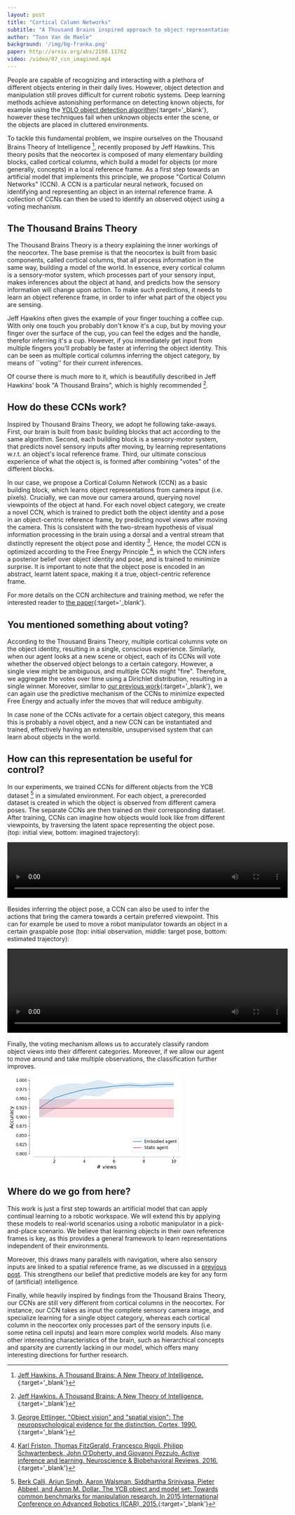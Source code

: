 ```yaml
---
layout: post
title: "Cortical Column Networks"
subtitle: "A Thousand Brains inspired approach to object representation learning"
author: "Toon Van de Maele"
background: '/img/bg-franka.png'
paper: http://arxiv.org/abs/2108.11762
video: /video/07_ccn_imagined.mp4
---
```



People are capable of recognizing and interacting with a plethora of different objects entering in their daily lives. However, object detection and manipulation still proves difficult for current robotic systems. Deep learning methods achieve astonishing performance on detecting known objects, for example using the [YOLO object detection algorithm](https://pjreddie.com/darknet/yolo/){:target='_blank'}, however these techniques fail when unknown objects enter the scene, or the objects are placed in cluttered environments. 

To tackle this fundamental problem, we inspire ourselves on the Thousand Brains Theory of Intelligence [^1], recently proposed by Jeff Hawkins. This theory posits that the neocortex is composed of many elementary building blocks, called cortical columns, which build a model for objects (or more generally, concepts) in a local reference frame. As a first step towards an artificial model that implements this principle, we propose "Cortical Column Networks" (CCN). A CCN is a particular neural network, focused on identifying and representing an object in an internal reference frame. A collection of CCNs can then be used to identify an observed object using a voting mechanism.


## The Thousand Brains Theory

The Thousand Brains Theory is a theory explaining the inner workings of the neocortex. The base premise is that the neocortex is built from basic components, called cortical columns, that all process information in the same way, building a model of the world. In essence, every cortical column is a sensory-motor system, which processes part of your sensory input, makes inferences about the object at hand, and predicts how the sensory information will change upon action. To make such predictions, it needs to learn an object reference frame, in order to infer what part of the object you are sensing.

Jeff Hawkins often gives the example of your finger touching a coffee cup. With only one touch you probably don't know it's a cup, but by moving your finger over the surface of the cup, you can feel the edges and the handle, therefor inferring it's a cup. However, if you immediately get input from multiple fingers you'll probably be faster at inferring the object identity. This can be seen as multiple cortical columns inferring the object category, by means of ``voting'' for their current inferences.

Of course there is much more to it, which is beautifully described in Jeff Hawkins' book "A Thousand Brains", which is highly recommended [^1]. 


## How do these CCNs work?

Inspired by Thousand Brains Theory, we adopt he following take-aways. First, our brain is built from basic building blocks that act according to the same algorithm. Second, each building block is a sensory-motor system, that predicts novel sensory inputs after moving, by learning representations w.r.t. an object's local reference frame. Third, our ultimate conscious experience of what the object is, is formed after combining "votes" of the different blocks.

In our case, we propose a Cortical Column Network (CCN) as a basic building block, which learns object representations from camera input (i.e. pixels). Crucially, we can move our camera around, querying novel viewpoints of the object at hand. For each novel object category, we create a novel CCN, which is trained to predict both the object identity and a pose in an object-centric reference frame, by predicting novel views after moving the camera. This is consistent with the two-stream hypothesis of visual information processing in the brain using a dorsal and a ventral stream that distinctly represent the object pose and identity [^2]. Hence, the model CCN is optimized according to the Free Energy Principle [^3], in which the CCN infers a posterior belief over object identity and pose, and is trained to minimize surprise. It is important to note that the object pose is encoded in an abstract, learnt latent space, making it a true, object-centric reference frame.

For more details on the CCN architecture and training method, we refer the interested reader to [the paper](http://arxiv.org/abs/2108.11762){:target='_blank'}. 


## You mentioned something about voting?

According to the Thousand Brains Theory, multiple cortical columns vote on the object identity, resulting in a single, conscious experience. Similarly, when our agent looks at a new scene or object, each of its CCNs will vote whether the observed object belongs to a certain category. However, a single view might be ambiguous, and multiple CCNs might "fire". Therefore, we aggregate the votes over time using a Dirichlet distribution, resulting in a single winner. Moreover, similar to [our previous work](https://thesmartrobot.github.io/2021/02/19/active-vision.html){:target='_blank'}, we can again use the predictive mechanism of the CCNs to minimize expected Free Energy and actually infer the moves that will reduce ambiguity.

In case none of the CCNs activate for a certain object category, this means this is probably a novel object, and a new CCN can be instantiated and trained, effectively having an extensible, unsupervised system that can learn about objects in the world.


## How can this representation be useful for control?

In our experiments, we trained CCNs for different objects from the YCB dataset [^4] in a simulated environment. For each object, a prerecorded dataset is created in which the object is observed from different camera poses. The separate CCNs are then trained on their corresponding dataset. After training, CCNs can imagine how objects would look like from different viewpoints, by traversing the latent space representing the object pose. (top: initial view, bottom: imagined trajectory): 

<video width="640" height="127" controls loop autoplay>
  <source src="/video/07_ccn_imagined.mp4" type="video/mp4">
Your browser does not support the video tag.
</video>

Besides inferring the object pose, a CCN can also be used to infer the actions that bring the camera towards a certain preferred viewpoint. This can for example be used to move a robot manipulator towards an object in a certain graspable pose (top: initial observation, middle: target pose, bottom: estimated trajectory): 

<video width="640" height="192" controls loop autoplay>
  <source src="/video/07_ccn_pose_estimation.mp4" type="video/mp4">
Your browser does not support the video tag.
</video>

Finally, the voting mechanism allows us to accurately classify random object views into their different categories. Moreover, if we allow our agent to move around and take multiple observations, the classification further improves.

<img width="400" src="/img/07_embodiment.png">


## Where do we go from here?

This work is just a first step towards an artificial model that can apply continual learning to a robotic workspace. We will extend this by applying these models to real-world scenarios using a robotic manipulator in a pick-and-place scenario. We believe that learning objects in their own reference frames is key, as this provides a general framework to learn representations independent of their environments. 

Moreover, this draws many parallels with navigation, where also sensory inputs are linked to a spatial reference frame, as we discussed in a [previous post](https://thesmartrobot.github.io/2021/07/01/actinf-slam.html). This strengthens our belief that predictive models are key for any form of (artificial) intelligence.

Finally, while heavily inspired by findings from the Thousand Brains Theory, our CCNs are still very different from cortical columns in the neocortex. For instance, our CCN takes as input the complete sensory camera image, and specialize learning for a single object category, whereas each cortical column in the neocortex only processes part of the sensory inputs (i.e. some retina cell inputs) and learn more complex world models. Also many other interesting characteristics of the brain, such as hierarchical concepts and sparsity are currently lacking in our model, which offers many interesting directions for further research.


[^1]: [Jeff Hawkins. A Thousand Brains: A New Theory of Intelligence.](https://numenta.com/a-thousand-brains-by-jeff-hawkins){:target='_blank'}

[^2]: [George Ettlinger. "Object vision" and "spatial vision": The neuropsychological evidence for the distinction. Cortex, 1990.](https://www.sciencedirect.com/science/article/pii/S0010945213800846){:target='_blank'}

[^3]: [Karl Friston, Thomas FitzGerald, Francesco Rigoli, Philipp Schwartenbeck, John O’Doherty, and Giovanni Pezzulo. Active inference and learning. Neuroscience & Biobehavioral Reviews, 2016.](https://www.sciencedirect.com/science/article/pii/S0149763416301336){:target='_blank'}

[^4]: [Berk Calli, Arjun Singh, Aaron Walsman, Siddhartha Srinivasa, Pieter Abbeel, and Aaron M. Dollar. The YCB object and model set: Towards common benchmarks for manipulation research. In 2015 International Conference on Advanced Robotics (ICAR), 2015.](https://www.ycbbenchmarks.com/){:target='_blank'}



